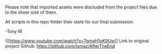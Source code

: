 Please note that imported assets were discluded from the project files due to the sheer size of them. 

All scripts in this repo folder their state for our final submission.

-Tony M

![[https://www.youtube.com/watch?v=TgmxH1oK9Uw]]
Link to original project Github: https://github.com/tsmaz/AfterTheEnd
